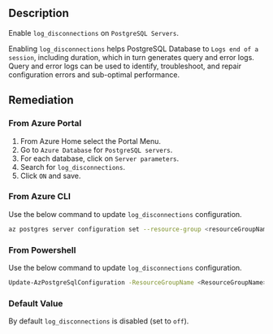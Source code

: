 ## Description

Enable `log_disconnections` on `PostgreSQL Servers`.

Enabling `log_disconnections` helps PostgreSQL Database to `Logs end of a session`, including duration, which in turn generates query and error logs. Query and error logs can be used to identify, troubleshoot, and repair configuration errors and sub-optimal performance.

## Remediation

### From Azure Portal

1. From Azure Home select the Portal Menu.
2. Go to `Azure Database` for `PostgreSQL servers`.
3. For each database, click on `Server parameters`.
4. Search for `log_disconnections`.
5. Click `ON` and save.

### From Azure CLI

Use the below command to update `log_disconnections` configuration.

```bash
az postgres server configuration set --resource-group <resourceGroupName> --server-name <serverName> --name log_disconnections --value on
```

### From Powershell

Use the below command to update `log_disconnections` configuration.

```bash
Update-AzPostgreSqlConfiguration -ResourceGroupName <ResourceGroupName> - ServerName <ServerName> -Name log_disconnections -Value on
```

### Default Value

By default `log_disconnections` is disabled (set to `off`).

